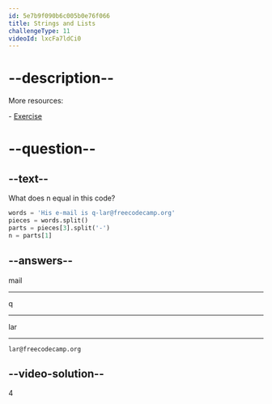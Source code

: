 ```yaml
---
id: 5e7b9f090b6c005b0e76f066
title: Strings and Lists
challengeType: 11
videoId: lxcFa7ldCi0
---
```


# --description--

More resources:

\- [Exercise](https://www.youtube.com/watch?v=-9TfJF2dwHI)

# --question--

## --text--

What does n equal in this code?

```python
words = 'His e-mail is q-lar@freecodecamp.org'
pieces = words.split()
parts = pieces[3].split('-')
n = parts[1]
```

## --answers--

mail

---

q

---

lar

---

`lar@freecodecamp.org`

## --video-solution--

4

